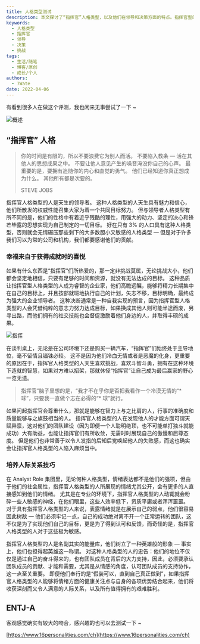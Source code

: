 ```yaml
---
title: 人格类型测试
description: 本文探讨了“指挥官”人格类型，以及他们在领导和决策方面的特点。指挥官型的人天生具备领导才能，追求挑战，坚定决心，追求目标。
keywords:
  - 人格类型
  - 指挥官
  - 领导
  - 决策
  - 挑战
tags:
  - 生活/随笔
  - 博客/原创
  - 成长/个人
authors:
  - 7Wate
date: 2022-04-06
---
```


有看到很多人在做这个评测，我也闲来无事尝试了一下 ~

![概述](https://static.7wate.com/img/2022/04/06/8fc8ef21a439f.png)

## “指挥官” 人格

> 你的时间是有限的，所以不要浪费它为别人而活。 不要陷入教条 — 活在其他人的思想成果之中。 不要让他人意见产生的噪音淹没你自己的心声。 最重要的是，要拥有追随你的内心和直觉的勇气。 他们已经知道你真正想成为什么。 其他所有都是次要的。
>
> STEVE JOBS

指挥官人格类型的人是天生的领导者。 这种人格类型的人天生具有魅力和信心，他们所散发的权威性能召集大家为着一个共同目标努力。 但与领导者人格类型有所不同的是，他们的性格中有着近乎残酷的理性，用强大的动力、坚定的决心和锋芒毕露的思想实现为自己制定的一切目标。 好在只有 3% 的人口具有这种人格类型，否则就会无情碾压那些剩下的大多数胆小又敏感的人格类型 — 但是对于许多我们习以为常的公司和机构，我们都要感谢他们的贡献。

### 幸福来自于获得成就时的喜悦

如果有什么东西是“指挥官”们所热爱的，那一定非挑战莫属，无论挑战大小，他们都会坚定地相信，只要有足够的时间和资源，就没有无法达成的目标。 这种品质让指挥官型人格类型的人成为睿智的企业家，他们高瞻远瞩，能够将精力长期集中在自己的目标上，并且按部就班地执行自己的计划，矢志不移，目标明确，最终成为强大的企业领导者。 这种决断通常是一种自我实现的预言，因为指挥官型人格类型的人会凭借纯粹的意志力努力达成目标，如果换成其他人则可能半途而废，另寻出路，而他们拥有的社交技能也会督促激励着他们身边的人，并取得丰硕的成果。

![指挥](https://static.7wate.com/img/2022/04/06/aff90ddf1ace4.png)

在谈判桌上，无论是在公司环境下还是购买一辆汽车，“指挥官”们始终处于主导地位，毫不留情且锱铢必较。 这不是因为他们冷血无情或者是恶魔的化身，更重要的原因在于，指挥官人格类型的人天生喜欢挑战，喜欢斗智斗勇，拥有在这种环境下造就的智慧，如果对方难以招架，那就休怪“指挥官”让自己成为最后赢家的野心一览无遗。

> 指挥官”脑子里想的是，“我才不在乎你是否把我看作一个冷漠无情的“* 球”，只要我一直做个志在必得的“* 球”就行。

如果问起指挥官会尊重什么，那就是能够在智力上与之比肩的人，行事的准确度和质量能够与之旗鼓相当的人。 指挥官人格类型的人在发现他人的才能方面可谓天赋异禀，这对他们的团队建设（因为即便一个人聪明绝顶，也不可能单打独斗就能成功）大有助益，也能让指挥官们有所收敛，无需时时展现自己的傲慢和屈尊态度。 但是他们也非常善于以令人发指的后知后觉唤起他人的失败感，而这也确实会让指挥官人格类型的人陷入麻烦当中。

### 培养人际关系技巧

在 Analyst Role 集团里，无论何种人格类型，情绪表达都不是他们的强项，但由于他们的社会属性，指挥官人格类型的人所展现的情绪尤其公开，会有更多的人直接感知到他们的情绪。 尤其是在专业的环境下，指挥官人格类型的人动辄就会粉碎一些人敏感的神经，在他们眼里，这些人效率低下，资质平庸或者浑浑噩噩。 对于具有指挥官人格类型的人来说，表露情绪就是在展示自己的弱点，他们很容易因此树敌 — 他们必须牢记一点，自己的成功绝对离不开一个正常运转的团队，这不仅是为了实现他们自己的目标，更是为了得到认可和反馈，而奇怪的是，指挥官人格类型的人对于这些极为敏感。

指挥官人格类型的人是名副其实的能量库，他们树立了一种英雄般的形象 — 事实上，他们也担得起英雄这一称谓。 对这种人格类型的人的忠告：他们的地位不仅仅是通过自己的奋斗得来的，也有团队成员在背后的大力支持，因此，必须要承认团队成员的贡献、才能和需要，尤其是从情感的角度，认可团队成员的支持协作，这一点至关重要。 即便他们奉行的是“假装可以，直到自己真正做到”，如果指挥官人格类型的人能够将情绪方面的健康关注点与自身的各项优势结合起来，他们将收获深刻而又令人满意的人际关系，以及所有值得拥有的艰难胜利。

## ENTJ-A

客观感觉确实有较大的吻合，感兴趣的也可以去测试一下 ~

[https://www.16personalities.com/ch](https://www.16personalities.com/ch)

